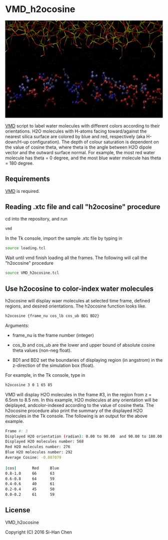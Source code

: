 # VMD_h2ocosine
![pic](https://github.com/chen3262/VMD_h2ocosine/blob/master/vmdscene.png "Demo")

[VMD](http://www.ks.uiuc.edu/Research/vmd/) script to label water molecules with different colors according to their orientations. H2O molecules with H-atoms facing toward/against the nearest silica surface are colored by blue and red, respectively (aka H-down/H-up configuration). The depth of colour saturation is dependent on the value of cosine theta, where theta is the angle between H2O dipole vector and the outward surface normal. For example, the most red water molecule has theta = 0 degree, and the most blue water molecule has theta = 180 degree.

## Requirements

[VMD](http://www.ks.uiuc.edu/Research/vmd/) is required.

## Reading .xtc file and call "h2ocosine" procedure

cd into the repository, and run

```bash
vmd
```

In the Tk console, import the sample .xtc file by typing in

```bash
source loading.tcl
```

Wait until vmd finish loading all the frames. The following will call the "h2ocosine" procedure

```bash
source VMD_h2ocosine.tcl
```

## Use h2ocosine to color-index water molecules

h2ocosine will display waer molecules at selected time frame, defined regions, and desired orientations. The h2ocosine function looks like.

```bash
h2ocosine {frame_nu cos_lb cos_ub BD1 BD2}
```

Arguments:
- frame_nu is the frame number (integer)

- cos_lb and cos_ub are the lower and upper bound of absolute cosine theta values (non-neg float).

- BD1 and BD2 set the boundaries of displaying region (in angstrom) in the z-direction of the simulation box (float).

For example, in the Tk console, type in

```bash
h2ocosine 3 0 1 65 85
```

VMD will display H2O molecules in the frame #3, in the region from z = 6.5nm to 8.5 nm. In this example, H2O molecules at any orientation will be deiplayed, andcolor-indexed according to the value of cosine theta. The h2ocosine procedure also print the summary of the displayed H2O molecules in the Tk console. The following is an output for the above example.

```bash
Frame #: 3
Displayed H2O orientation (radian): 0.00 to 90.00  and 90.00 to 180.00 
Displayed H2O molecules number: 568
Red H2O molecules number: 276
Blue H2O molecules number: 292
Average Cosine: -0.007079

|cos|		Red		Blue
0.8-1.0		66		63
0.6-0.8		64		59
0.4-0.6		40		61
0.2-0.4		45		50
0.0-0.2		61		59
```

## License

VMD_h2ocosine

Copyright (C) 2016 Si-Han Chen
